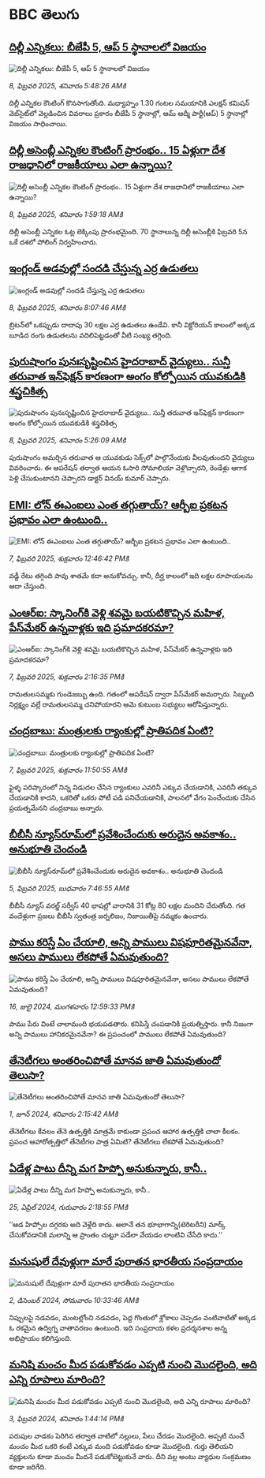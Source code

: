 # BBC తెలుగు## [దిల్లీ ఎన్నికలు: బీజేపీ 5, ఆప్ 5 స్థానాలలో విజయం](https://www.bbc.com/telugu/articles/cm29jmnyvxko?at_campaign=githubrss)![దిల్లీ ఎన్నికలు: బీజేపీ 5, ఆప్ 5 స్థానాలలో విజయం](https://ichef.bbci.co.uk/ace/standard/240/cpsprodpb/757b/live/a3da6620-e5e7-11ef-b13e-072a2dac5541.jpg)_8, ఫిబ్రవరి 2025, శనివారం 5:48:26 AMకి_దిల్లీ ఎన్నికల కౌంటింగ్ కొనసాగుతోంది.  మధ్యాహ్నం 1.30 గంటల సమయానికి ఎలక్షన్ కమిషన్ వెబ్‌సైట్‌లో వెల్లడించిన వివరాలు ప్రకారం బీజేపీ 5 స్థానాల్లో, ఆమ్ ఆద్మీ పార్టీ(ఆప్) 5 స్థానాల్లో విజయం సాధించాయి.## [దిల్లీ అసెంబ్లీ ఎన్నికల కౌంటింగ్ ప్రారంభం.. 15 ఏళ్లుగా దేశ రాజధానిలో రాజకీయాలు ఎలా ఉన్నాయి?](https://www.bbc.com/telugu/articles/c0lzy8gew7no?at_campaign=githubrss)![దిల్లీ అసెంబ్లీ ఎన్నికల కౌంటింగ్ ప్రారంభం.. 15 ఏళ్లుగా దేశ రాజధానిలో రాజకీయాలు ఎలా ఉన్నాయి?](https://ichef.bbci.co.uk/ace/standard/240/cpsprodpb/6676/live/319ce440-e5bd-11ef-a319-fb4e7360c4ec.jpg)_8, ఫిబ్రవరి 2025, శనివారం 1:59:18 AMకి_దిల్లీ అసెంబ్లీ ఎన్నికల ఓట్ల లెక్కింపు  ప్రారంభమైంది.  70 స్థానాలున్న దిల్లీ అసెంబ్లీకి ఫిబ్రవరి 5న ఒకే దశలో పోలింగ్ నిర్వహించారు.## [ఇంగ్లండ్ అడవుల్లో సందడి చేస్తున్న ఎర్ర ఉడుతలు](https://www.bbc.com/telugu/articles/cg45wzrx9pyo?at_campaign=githubrss)![ఇంగ్లండ్ అడవుల్లో సందడి చేస్తున్న ఎర్ర ఉడుతలు](https://ichef.bbci.co.uk/ace/standard/240/cpsprodpb/92bf/live/b3e04dd0-e5f3-11ef-9e5b-3f91a68005e1.jpg)_8, ఫిబ్రవరి 2025, శనివారం 8:07:46 AMకి_బ్రిటన్‌లో ఒకప్పుడు దాదాపు 30 లక్షల ఎర్ర ఉడుతలు ఉండేవి. కానీ విక్టోరియన్ కాలంలో అక్కడ బూడిద రంగు ఉడుతలను వదిలిపెట్టడంతో వీటి సంఖ్య తగ్గింది.## [పురుషాంగం పునఃసృష్టించిన హైదరాబాద్ వైద్యులు.. సున్తీ తరువాత ఇన్‌ఫెక్షన్ కారణంగా అంగం కోల్పోయిన యువకుడికి శస్త్రచికిత్స](https://www.bbc.com/telugu/articles/c74my91j77po?at_campaign=githubrss)![పురుషాంగం పునఃసృష్టించిన హైదరాబాద్ వైద్యులు.. సున్తీ తరువాత ఇన్‌ఫెక్షన్ కారణంగా అంగం కోల్పోయిన యువకుడికి శస్త్రచికిత్స](https://ichef.bbci.co.uk/ace/standard/240/cpsprodpb/cda8/live/a8a10930-e5d7-11ef-8db9-6717ffb4fd3f.jpg)_8, ఫిబ్రవరి 2025, శనివారం 5:26:09 AMకి_పురుషాంగం అమర్చిన తరువాత ఆ యువకుడు సెక్స్‌లో పాల్గొనేందుకు వీలవుతుందని వైద్యులు వివరించారు. ఈ ఆపరేషన్ తర్వాత ఆయన ఓసారి సోమాలియా వెళ్లొచ్చారని, రెండేళ్లు ఆగాక పెళ్లి చేసుకుంటానని చెప్పారని డాక్టర్ వినయ్ కుమార్ చెప్పారు.## [EMI: లోన్ ఈఎంఐలు ఎంత తగ్గుతాయ్? ఆర్బీఐ ప్రకటన ప్రభావం ఎలా ఉంటుంది..](https://www.bbc.com/telugu/articles/cdxnpzkdy2zo?at_campaign=githubrss)![EMI: లోన్ ఈఎంఐలు ఎంత తగ్గుతాయ్? ఆర్బీఐ ప్రకటన ప్రభావం ఎలా ఉంటుంది..](https://ichef.bbci.co.uk/ace/standard/240/cpsprodpb/55e3/live/322213e0-e53b-11ef-b52b-2f7aceb40199.jpg)_7, ఫిబ్రవరి 2025, శుక్రవారం 12:46:42 PMకి_వడ్డీ రేటు తగ్గింది పావు శాతమే కదా అనుకోవచ్చు. కానీ, దీర్ఘ కాలంలో ఇది లక్షల రూపాయలను ఆదా చేస్తుంది.## [ఎంఆర్ఐ: స్కానింగ్‌కి వెళ్లి శవమై బయటికొచ్చిన మహిళ, పేస్‌మేకర్ ఉన్నవాళ్లకు ఇది ప్రమాదకరమా?](https://www.bbc.com/telugu/articles/ce85pe4j8y5o?at_campaign=githubrss)![ఎంఆర్ఐ: స్కానింగ్‌కి వెళ్లి శవమై బయటికొచ్చిన మహిళ, పేస్‌మేకర్ ఉన్నవాళ్లకు ఇది ప్రమాదకరమా?](https://ichef.bbci.co.uk/ace/standard/240/cpsprodpb/fc22/live/f78823d0-e555-11ef-b330-354596128ef0.jpg)_7, ఫిబ్రవరి 2025, శుక్రవారం 2:16:35 PMకి_రామతులసమ్మకు గుండెజబ్బు ఉంది. గతంలో ఆపరేషన్ ద్వారా పేస్‌మేకర్ అమర్చారు. సిబ్బంది నిర్లక్ష్యం వల్లే రామతులసమ్మ చనిపోయారని ఆమె కుటుంబ సభ్యులు ఆరోపిస్తున్నారు.## [చంద్రబాబు: మంత్రులకు ర్యాంకుల్లో ప్రాతిపదిక ఏంటి?](https://www.bbc.com/telugu/articles/cn4zpgvz0jgo?at_campaign=githubrss)![చంద్రబాబు: మంత్రులకు ర్యాంకుల్లో ప్రాతిపదిక ఏంటి?](https://ichef.bbci.co.uk/ace/standard/240/cpsprodpb/7257/live/65901420-e545-11ef-b52b-2f7aceb40199.jpg)_7, ఫిబ్రవరి 2025, శుక్రవారం 11:50:55 AMకి_ఫైళ్ళ పరిష్కారంలో నిన్న విడుదల చేసిన ర్యాంకులు ఎవరినీ ఎక్కువ చేయడానికి, ఎవరినీ తక్కువ చేయడానికి కాదని, ఒకరితో ఒకరు పోటీ పడి పనిచేయడానికి, పాలనలో వేగం పెంచేందుకు చేసిన ప్రయత్నమేనని చంద్రబాబు అన్నారు.## [బీబీసీ న్యూస్‌రూమ్‌‌లో ప్రవేశించేందుకు అరుదైన అవకాశం.. అనుభూతి చెందండి](https://www.bbc.com/telugu/articles/cn4x9r7ndzwo?at_campaign=githubrss)![బీబీసీ న్యూస్‌రూమ్‌‌లో ప్రవేశించేందుకు అరుదైన అవకాశం.. అనుభూతి చెందండి](https://ichef.bbci.co.uk/ace/standard/240/cpsprodpb/8c29/live/a39c2f00-d23b-11ef-94cb-5f844ceb9e30.png)_5, ఫిబ్రవరి 2025, బుధవారం 7:46:55 AMకి_బీబీసీ న్యూస్ వరల్డ్ సర్వీస్ 40 భాషల్లో వారానికి 31 కోట్ల 80 లక్షల మందిని చేరుతోంది. 
గత వందేళ్లుగా ప్రజలు బీబీసీ స్వతంత్ర జర్నలిజం, నిజాయితీపై నమ్మకం ఉంచారు.## [పాము కరిస్తే ఏం చేయాలి, అన్ని పాములు విషపూరితమైనవేనా, అసలు పాములు లేకపోతే ఏమవుతుంది?](https://www.bbc.com/telugu/articles/cy68v5px787o?at_campaign=githubrss)![పాము కరిస్తే ఏం చేయాలి, అన్ని పాములు విషపూరితమైనవేనా, అసలు పాములు లేకపోతే ఏమవుతుంది?](https://ichef.bbci.co.uk/ace/standard/240/cpsprodpb/2b4a/live/9ebd6700-4367-11ef-99bd-e3de731921ae.jpg)_16, జులై 2024, మంగళవారం 12:59:33 PMకి_పాము పేరు వింటే చాలామంది భయపడతారు. కనిపిస్తే చంపడానికి ప్రయత్నిస్తారు. కానీ నిజంగా అన్ని పాములు హానికరమైనవేనా? ఈ ప్రపంచంలో పాములు లేకపోతే ఏమవుతుంది?## [తేనెటీగలు అంతరించిపోతే మానవ జాతి ఏమవుతుందో తెలుసా?](https://www.bbc.com/telugu/articles/clee3p3lzvxo?at_campaign=githubrss)![తేనెటీగలు అంతరించిపోతే మానవ జాతి ఏమవుతుందో తెలుసా?](https://ichef.bbci.co.uk/ace/standard/240/cpsprodpb/c493/live/e4dfab00-1f6b-11ef-80aa-699d54c46324.jpg)_1, జూన్ 2024, శనివారం 2:15:42 AMకి_తేనెటీగలు కేవలం తేనె ఉత్పత్తికి మాత్రమే కాకుండా ప్రపంచ ఆహార ఉత్పత్తికి చాలా కీలకం. ప్రపంచ ఆహారోత్పత్తిలో తేనెటీగల పాత్ర ఏమిటి? తేనెటీగలు లేకపోతే ఏమవుతుంది?## [ఏడేళ్ల పాటు దీన్ని మగ హిప్పో అనుకున్నారు, కానీ..](https://www.bbc.com/telugu/articles/c4n160yk0ylo?at_campaign=githubrss)![ఏడేళ్ల పాటు దీన్ని మగ హిప్పో అనుకున్నారు, కానీ..](https://ichef.bbci.co.uk/ace/standard/240/cpsprodpb/e37f/live/c97dde00-02ff-11ef-82e8-cd354766a224.jpg)_25, ఏప్రిల్ 2024, గురువారం 2:18:55 PMకి_‘‘ఆడ హిప్పోల దగ్గరకు అది వెళ్లేది కాదు. అలానే తన భూభాగాన్ని(టెరిటరీని) మార్క్ చేసుకోవడానికి మలాన్ని ఆ ప్రాంతం చుట్టూ పడేలా వేయడం లాంటివి చేసేది కాదు.’’## [మనుషులే దేవుళ్లుగా మారే పురాతన భారతీయ సంప్రదాయం](https://www.bbc.com/telugu/articles/cvg73x7p22do?at_campaign=githubrss)![మనుషులే దేవుళ్లుగా మారే పురాతన భారతీయ సంప్రదాయం](https://ichef.bbci.co.uk/ace/standard/240/cpsprodpb/66bf/live/97bb71e0-afff-11ef-bdf5-b7cb2fa86e10.jpg)_2, డిసెంబర్ 2024, సోమవారం 10:33:46 AMకి_నిప్పులపై నడవడం, మంటల్లోంచి నడవడం, పెద్ద గొంతులో శ్లోకాలు చెప్పడం వంటివాటితో అక్కడ ఓ రకమైన ఉద్విగ్న వాతావరణం ఉంటుంది. ఇది సంప్రదాయ కళల ప్రదర్శనశాల అన్న అభిప్రాయం కలిగిస్తుంది.## [మనిషి మంచం మీద పడుకోవడం ఎప్పటి నుంచి మొదలైంది, అది ఎన్ని రూపాలు మారింది?](https://www.bbc.com/telugu/articles/cjk6edmdyrro?at_campaign=githubrss)![మనిషి మంచం మీద పడుకోవడం ఎప్పటి నుంచి మొదలైంది, అది ఎన్ని రూపాలు మారింది?](https://ichef.bbci.co.uk/ace/standard/240/cpsprodpb/5b17/live/29ab2f70-bea5-11ee-896d-39d9bd3cadbb.png)_3, ఫిబ్రవరి 2024, శనివారం 1:44:14 PMకి_పరుపుల వాడకం పెరిగిన తర్వాత వాటిలో నల్లులు, పేలు చేరడం మొదలైంది. అప్పటి నుంచే మంచం మీద ఒకరి కంటే ఎక్కువ మంది పడుకోవడం కూడా మొదలైంది. 
గుర్తు తెలియని వ్యక్తులను కూడా మంచం మీదనే పడుకోబెట్టుకునే వారు. దీని వల్ల అంటు వ్యాధుల సంక్రమణం కూడా జరిగేది.